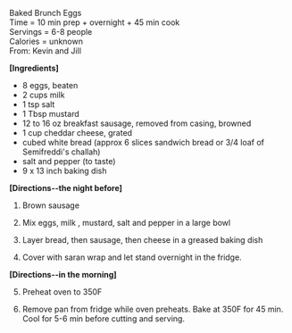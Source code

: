 Baked Brunch Eggs\
Time = 10 min prep + overnight + 45 min cook\
Servings = 6-8 people\
Calories = unknown\
From: Kevin and Jill

**[Ingredients]**

-   8 eggs, beaten
-   2 cups milk
-   1 tsp salt
-   1 Tbsp mustard
-   12 to 16 oz breakfast sausage, removed from casing, browned
-   1 cup cheddar cheese, grated
-   cubed white bread (approx 6 slices sandwich bread or 3/4 loaf of Semifreddi's challah)
-   salt and pepper (to taste)
-   9 x 13 inch baking dish

**[Directions--the night before]**

1.  Brown sausage

2.  Mix eggs, milk , mustard, salt and pepper in a large bowl

3.  Layer bread, then sausage, then cheese in a greased baking dish

4.  Cover with saran wrap and let stand overnight in the fridge.

**[Directions--in the morning]**

5.  Preheat oven to 350F

6.  Remove pan from fridge while oven preheats. Bake at 350F for 45 min. Cool for 5-6 min before cutting and serving.
